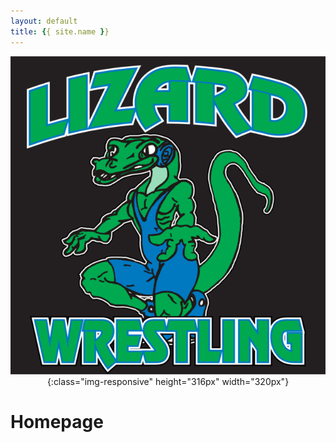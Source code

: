 ```yaml
---
layout: default
title: {{ site.name }}
---
```


<span style="display:block;text-align:center">![Lizards Wrestling](Lizards.png){:class="img-responsive" height="316px" width="320px"}</span>

# Homepage

